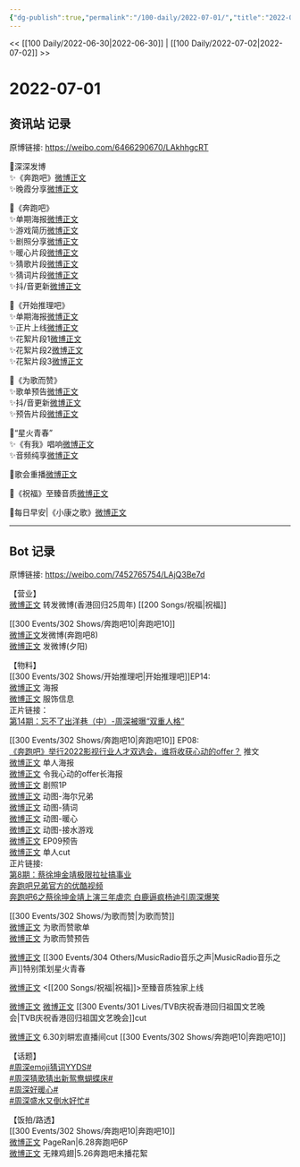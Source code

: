 ```yaml
---
{"dg-publish":true,"permalink":"/100-daily/2022-07-01/","title":"2022-07-01"}
---
```



<< [[100 Daily/2022-06-30\|2022-06-30]] | [[100 Daily/2022-07-02\|2022-07-02]] >>

# 2022-07-01

## 资讯站 记录

原博链接: https://weibo.com/6466290670/LAkhhgcRT

🌟深深发博  
✨《奔跑吧》[微博正文](https://m.weibo.cn/6466290670/4786505657090696)  
✨晚霞分享[微博正文](https://m.weibo.cn/6466290670/4786550460384665)

🌟《奔跑吧》  
✨单期海报[微博正文](https://m.weibo.cn/6466290670/4786364552315110)  
✨游戏简历[微博正文](https://m.weibo.cn/6466290670/4786387767005620)  
✨剧照分享[微博正文](https://m.weibo.cn/6466290670/4786465022674592)  
✨暖心片段[微博正文](https://m.weibo.cn/6466290670/4786542717964423)  
✨猜歌片段[微博正文](https://m.weibo.cn/6466290670/4786544160017112)  
✨猜词片段[微博正文](https://m.weibo.cn/6466290670/4786546106176227)  
✨抖/音更新[微博正文](https://m.weibo.cn/6466290670/4786576360476049)

🌟《开始推理吧》  
✨单期海报[微博正文](https://m.weibo.cn/6466290670/4786363897219196)  
✨正片上线[微博正文](https://m.weibo.cn/6466290670/4786479726858048)  
✨花絮片段1[微博正文](https://m.weibo.cn/6466290670/4786510454330422)  
✨花絮片段2[微博正文](https://m.weibo.cn/6466290670/4786511016890923)  
✨花絮片段3[微博正文](https://m.weibo.cn/6466290670/4786513567286387)

🌟《为歌而赞》  
✨歌单预告[微博正文](https://m.weibo.cn/6466290670/4786396268855494)  
✨抖/音更新[微博正文](https://m.weibo.cn/6466290670/4786419887506391)  
✨预告片段[微博正文](https://m.weibo.cn/6466290670/4786454172275415)

🌟“星火青春”  
✨《有我》唱响[微博正文](https://m.weibo.cn/6466290670/4786389578679467)  
✨音频纯享[微博正文](https://m.weibo.cn/6466290670/4786421750303351)

🌟歌会重播[微博正文](https://m.weibo.cn/6466290670/4786472853443566)

🌟《祝福》至臻音质[微博正文](https://m.weibo.cn/6466290670/4786454775206983)

🌟每日早安|《小康之歌》[微博正文](https://m.weibo.cn/6466290670/4786342008195471)

---
## Bot 记录

原博链接: https://weibo.com/7452765754/LAjQ3Be7d

【营业】  
[微博正文](https://weibo.com/1736988591/LAaIzwFun) 转发微博(香港回归25周年) [[200 Songs/祝福\|祝福]]

[[300 Events/302 Shows/奔跑吧10\|奔跑吧10]]  
[微博正文](https://weibo.com/1736988591/LAimR5iBj)发微博(奔跑吧8)  
[微博正文](https://weibo.com/1736988591/LAjv09uUX) 发微博(夕阳)

【物料】  
[[300 Events/302 Shows/开始推理吧\|开始推理吧]]EP14:  
[微博正文](https://weibo.com/2162247381/LAeDCFKUJ) 海报  
[微博正文](https://weibo.com/7710473200/LAiIdxeA7) 服饰信息  
正片链接：  
[第14期：忘不了出洋巷（中）-周深被曝“双重人格”](https://weibo.cn/sinaurl?u=https%3A%2F%2Fv.qq.com%2Fx%2Fcover%2Fmzc00200da1kzzi%2Fi0043udjdg8.html)

[[300 Events/302 Shows/奔跑吧10\|奔跑吧10]] EP08:  
[《奔跑吧》举行2022影视行业人才双选会，谁将收获心动的offer？](https://weibo.cn/sinaurl?u=https%3A%2F%2Fmp.weixin.qq.com%2Fs%2FimAkQL-2_mq_a4tdRDHxmQ) 推文  
[微博正文](https://weibo.com/5242381821/LAeDS7hiS) 单人海报  
[微博正文](https://weibo.com/5242381821/LAfe7mo0l) 令我心动的offer长海报  
[微博正文](https://weibo.com/5242381821/LAh7TyhkV) 剧照1P  
[微博正文](https://weibo.com/5242381821/LAjbp7UXb) 动图-海尔兄弟  
[微博正文](https://weibo.com/5242381821/LAjdu0fE8) 动图-猜词  
[微博正文](https://weibo.com/5242381821/LAjgV3dym) 动图-暖心  
[微博正文](https://weibo.com/5242381821/LAjugmqyc) 动图-接水游戏  
[微博正文](https://weibo.com/5242381821/LAjDeuqOi) EP09预告  
[微博正文](https://weibo.com/1591169702/LAjD7lG6T) 单人cut  
正片链接:  
[第8期：蔡徐坤金靖极限拉扯搞事业](https://weibo.cn/sinaurl?u=https%3A%2F%2Fv.qq.com%2Fx%2Fcover%2Fmzc002004rwz4u7%2Fe0043iupwnn.html)  
[奔跑吧兄弟官方的优酷视频](https://weibo.cn/sinaurl?u=https%3A%2F%2Fv.youku.com%2Fv_show%2Fid_XNTg2OTY0Mjk1Ng%3D%3D.html%3Fscm%3D20140719.manual.15365.video_XNTg2OTY0Mjk1Ng%253D%253D%26spm%3Da2ha1.14919748_WEBZY_JINGXUAN.drawer2.d_zj1_1)  
[奔跑吧6之蔡徐坤金靖上演三年虐恋 白鹿逼疯杨迪引周深爆笑](https://weibo.cn/sinaurl?u=https%3A%2F%2Fwww.iqiyi.com%2Fv_ae1kwz8rbo.html)

[[300 Events/302 Shows/为歌而赞\|为歌而赞]]  
[微博正文](https://weibo.com/7565939272/LAfqld8VS) 为歌而赞歌单  
[微博正文](https://weibo.com/7565939272/LAgZKdCRA) 为歌而赞预告

[微博正文](https://weibo.com/2210168325/LAf1XfAjO) [[300 Events/304 Others/MusicRadio音乐之声\|MusicRadio音乐之声]]特别策划星火青春

[微博正文](https://weibo.com/1867028705/LAgrgC4iY) <[[200 Songs/祝福\|祝福]]>至臻音质独家上线

[微博正文](https://weibo.com/1371117067/LAiML6lb0) [微博正文](https://m.weibo.cn/1711759320/4786555786363834) [[300 Events/301 Lives/TVB庆祝香港回归祖国文艺晚会\|TVB庆祝香港回归祖国文艺晚会]]cut

[微博正文](https://weibo.com/7568338314/LAeRz6pAm) 6.30刘畊宏直播间cut [[300 Events/302 Shows/奔跑吧10\|奔跑吧10]]

【话题】  
[#周深emoji猜词YYDS#](https://s.weibo.com/weibo?q=%23%E5%91%A8%E6%B7%B1emoji%E7%8C%9C%E8%AF%8DYYDS%23)  
[#周深猜歌猜出新鸳鸯蝴蝶床#](https://s.weibo.com/weibo?q=%23%E5%91%A8%E6%B7%B1%E7%8C%9C%E6%AD%8C%E7%8C%9C%E5%87%BA%E6%96%B0%E9%B8%B3%E9%B8%AF%E8%9D%B4%E8%9D%B6%E5%BA%8A%23)  
[#周深好暖心#](https://s.weibo.com/weibo?q=%23%E5%91%A8%E6%B7%B1%E5%A5%BD%E6%9A%96%E5%BF%83%23)  
[#周深盛水又倒水好忙#](https://s.weibo.com/weibo?q=%23%E5%91%A8%E6%B7%B1%E7%9B%9B%E6%B0%B4%E5%8F%88%E5%80%92%E6%B0%B4%E5%A5%BD%E5%BF%99%23)

【饭拍/路透】  
[[300 Events/302 Shows/奔跑吧10\|奔跑吧10]]  
[微博正文](https://weibo.com/7633014126/LAh6axYgQ) PageRan|6.28奔跑吧6P  
[微博正文](https://m.weibo.cn/7495641082/4786559465292553) 无辣鸡翅|5.26奔跑吧未播花絮
